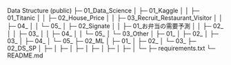 

Data Structure
(public)
  ├─ 01_Data_Science
  │   ├─ 01_Kaggle
  │   │   ├─ 01_Titanic
  │   │   ├─ 02_House_Price
  │   │   ├─ 03_Recruit_Restaurant_Visitor
  │   │   ├─ 04_
  │   │   └─ 05_
  │   ├─ 02_Signate
  │   │   ├─ 01_お弁当の需要予測
  │   │   ├─ 02_
  │   │   ├─ 03_
  │   │   ├─ 04_
  │   │   └─ 05_
  │   └─ 03_Other
  │       ├─ 01_
  │       ├─ 02_
  │       ├─ 03_
  │       ├─ 04_
  │       └─ 05_
  ├─ 02_ML
  │   ├─ 01_
  │   ├─ 02_
  │   └─ 03_
  ├─ 02_DS_SP
  │   ├─ 
  │   ├─ 
  │   ├─ 
  │   ├─ 
  │   ├─ 
  │   ├─ 
  │   └─ 
  ├─ requirements.txt
  └─ README.md
